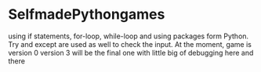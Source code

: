 # SelfmadePythongames
using if statements, for-loop, while-loop and using packages form Python.
Try and except are used as well to check the input.
At the moment, game is version 0
version 3 will be the final one with little big of debugging here and there 
